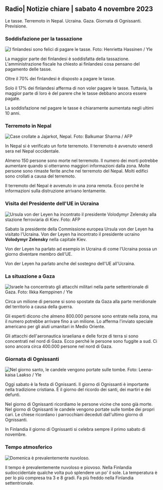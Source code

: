 ## Radio\| Notizie chiare \| sabato 4 novembre 2023

Le tasse. Terremoto in Nepal. Ucraina. Gaza. Giornata di Ognissanti. Previsione.

### Soddisfazione per la tassazione

![I finlandesi sono felici di pagare le tasse. Foto: Henrietta Hassinen / Yle](https://images.cdn.yle.fi/image/upload/c_crop,h_3061,w_5443,x_0,y_226/ar_1.7777777777777777,c_fill,g_faces,h_675,w_1200/dpr_1.0/q_auto:eco/f_auto/fl_lossy/v1692510416/39-115736664dc9b0569c81)

La maggior parte dei finlandesi è soddisfatta della tassazione. L'amministrazione fiscale ha chiesto ai finlandesi cosa pensano del pagamento delle tasse.

Oltre il 70% dei finlandesi è disposto a pagare le tasse.

Solo il 17% dei finlandesi afferma di non voler pagare le tasse. Tuttavia, la maggior parte di loro è del parere che le tasse debbano ancora essere pagate.

La soddisfazione nel pagare le tasse è chiaramente aumentata negli ultimi 10 anni.

### Terremoto in Nepal

![Case crollate a Jajarkot, Nepal. Foto: Balkumar Sharma / AFP](https://images.cdn.yle.fi/image/upload/c_crop,h_1350,w_2400,x_0,y_51/ar_1.77777777777777777,c_fill,g_faces,h_675,w_1200/dpr_1.0/q_auto:eco/f_auto/fl_lossy/v1699091137/39-1195827654612690580a)

In Nepal si è verificato un forte terremoto. Il terremoto è avvenuto venerdì sera nel Nepal occidentale.

Almeno 150 persone sono morte nel terremoto. Il numero dei morti potrebbe aumentare quando si otterranno maggiori informazioni dalla zona. Molte persone sono rimaste ferite anche nel terremoto del Nepal. Molti edifici sono crollati a causa del terremoto.

Il terremoto del Nepal è avvenuto in una zona remota. Ecco perché le informazioni sulla distruzione arrivano lentamente.

### Visita del Presidente dell'UE in Ucraina

![Ursula von der Leyen ha incontrato il presidente Volodymyr Zelensky alla stazione ferroviaria di Kiev. Foto: AFP](https://images.cdn.yle.fi/image/upload/c_crop,h_1687,w_3000,x_0,y_305/ar_1.7777777777777777,c_fill,g_faces,h_675,w_1200/dpr_1.0/q_auto:eco/f_auto/fl_lossy/v1699098434/39-119583265462e51258c1)

Sabato la presidente della Commissione europea Ursula von der Leyen ha visitato l'Ucraina. Von der Leyen ha incontrato il presidente ucraino **Volodymyr Zelensky** nella capitale Kiev.

Von der Leyen ha parlato ad esempio in Ucraina di come l’Ucraina possa un giorno diventare membro dell’UE.

Von der Leyen ha parlato anche del sostegno dell'UE all'Ucraina.

### La situazione a Gaza

![Israele ha concentrato gli attacchi militari nella parte settentrionale di Gaza. Foto: Ilkka Kemppinen / Yle](https://images.cdn.yle.fi/image/upload/c_crop,h_1121,w_1994,x_5,y_0/ar_1.77777777777777777,c_fill,g_faces,h_675,w_1200/dpr_1.0/q_auto:eco/f_auto/fl_lossy/v1699023208/39-1195711654506b2bc2d4)

Circa un milione di persone si sono spostate da Gaza alla parte meridionale del territorio a causa della guerra.

Gli esperti dicono che almeno 800.000 persone sono entrate nella zona, ma il numero potrebbe arrivare fino a un milione. Lo afferma l'inviato speciale americano per gli aiuti umanitari in Medio Oriente.

Gli attacchi dell'aeronautica israeliana e delle forze di terra si sono concentrati nel nord di Gaza. Ecco perché le persone sono fuggite a sud. Ci sono ancora circa 400.000 persone nel nord di Gaza.

### Giornata di Ognissanti

![Nel giorno santo, le candele vengono portate sulle tombe. Foto: Leena-kaisa Laakso / Yle](https://images.cdn.yle.fi/image/upload/c_crop,h_2268,w_4032,x_0,y_435/ar_1.7777777777777777,c_fill,g_faces,h_675,w_1200/dpr_1.0/q_auto:eco/f_auto/fl_lossy/v1699101771/39-119586665463c1d71d1c)

Oggi sabato è la festa di Ognissanti. Il giorno di Ognissanti è importante nella tradizione cristiana. È il giorno del ricordo dei santi, dei martiri e dei defunti.

Nel giorno di Ognissanti ricordiamo le persone vicine che sono già morte. Nel giorno di Ognissanti le candele vengono portate sulle tombe dei propri cari. Le chiese ricordano i parrocchiani deceduti dall'ultimo giorno di Ognissanti.

In Finlandia il giorno di Ognissanti si celebra sempre il primo sabato di novembre.

### Tempo atmosferico

![Domenica è prevalentemente nuvoloso.](https://images.cdn.yle.fi/image/upload/c_crop,h_1080,w_1919,x_0,y_0/ar_1.7777777777777777,c_fill,g_faces,h_675,w_1200/dpr_1.0/q_auto:eco/f_auto/fl_lossy/v1699111715/39-1195891654662ff4432c)

Il tempo è prevalentemente nuvoloso e piovoso. Nella Finlandia sudoccidentale qualche volta può splendere un po' il sole. La temperatura è per lo più compresa tra 3 e 8 gradi. Fa più freddo nella Finlandia settentrionale.